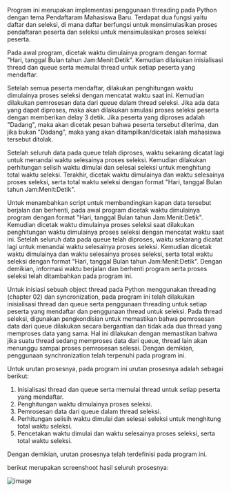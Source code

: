 Program ini merupakan implementasi penggunaan threading pada Python dengan tema Pendaftaram Mahasiswa Baru. Terdapat dua fungsi yaitu daftar dan seleksi, di mana daftar berfungsi untuk mensimulasikan proses pendaftaran peserta dan seleksi untuk mensimulasikan proses seleksi peserta.

Pada awal program, dicetak waktu dimulainya program dengan format "Hari, tanggal Bulan tahun Jam:Menit:Detik". Kemudian dilakukan inisialisasi thread dan queue serta memulai thread untuk setiap peserta yang mendaftar.

Setelah semua peserta mendaftar, dilakukan penghitungan waktu dimulainya proses seleksi dengan mencatat waktu saat ini. Kemudian dilakukan pemrosesan data dari queue dalam thread seleksi. Jika ada data yang dapat diproses, maka akan dilakukan simulasi proses seleksi peserta dengan memberikan delay 3 detik. Jika peserta yang diproses adalah "Dadang", maka akan dicetak pesan bahwa peserta tersebut diterima, dan jika bukan "Dadang", maka yang akan ditampilkan/dicetak ialah mahasiswa tersebut ditolak.

Setelah seluruh data pada queue telah diproses, waktu sekarang dicatat lagi untuk menandai waktu selesainya proses seleksi. Kemudian dilakukan perhitungan selisih waktu dimulai dan selesai seleksi untuk menghitung total waktu seleksi. Terakhir, dicetak waktu dimulainya dan waktu selesainya proses seleksi, serta total waktu seleksi dengan format "Hari, tanggal Bulan tahun Jam:Menit:Detik".

Untuk menambahkan script untuk membandingkan kapan data tersebut berjalan dan berhenti, pada awal program dicetak waktu dimulainya program dengan format "Hari, tanggal Bulan tahun Jam:Menit:Detik". Kemudian dicetak waktu dimulainya proses seleksi saat dilakukan penghitungan waktu dimulainya proses seleksi dengan mencatat waktu saat ini. Setelah seluruh data pada queue telah diproses, waktu sekarang dicatat lagi untuk menandai waktu selesainya proses seleksi. Kemudian dicetak waktu dimulainya dan waktu selesainya proses seleksi, serta total waktu seleksi dengan format "Hari, tanggal Bulan tahun Jam:Menit:Detik". Dengan demikian, informasi waktu berjalan dan berhenti program serta proses seleksi telah ditambahkan pada program ini.

Untuk inisiasi sebuah object thread pada Python menggunakan threading (chapter 02) dan syncronization, pada program ini telah dilakukan inisialisasi thread dan queue serta penggunaan threading untuk setiap peserta yang mendaftar dan penggunaan thread untuk seleksi. Pada thread seleksi, digunakan pengkondisian untuk memastikan bahwa pemrosesan data dari queue dilakukan secara bergantian dan tidak ada dua thread yang memproses data yang sama. Hal ini dilakukan dengan memastikan bahwa jika suatu thread sedang memproses data dari queue, thread lain akan menunggu sampai proses pemrosesan selesai. Dengan demikian, penggunaan synchronization telah terpenuhi pada program ini.

Untuk urutan prosesnya, pada program ini urutan prosesnya adalah sebagai berikut:

1. Inisialisasi thread dan queue serta memulai thread untuk setiap peserta yang mendaftar.
2. Penghitungan waktu dimulainya proses seleksi.
3. Pemrosesan data dari queue dalam thread seleksi.
4. Perhitungan selisih waktu dimulai dan selesai seleksi untuk menghitung total waktu seleksi.
5. Pencetakan waktu dimulai dan waktu selesainya proses seleksi, serta total waktu seleksi.

Dengan demikian, urutan prosesnya telah terdefinisi pada program ini.

berikut merupakan screenshoot hasil seluruh prosesnya:

![image](https://user-images.githubusercontent.com/74226869/225801935-28af0a5f-19ba-47f4-a5ce-61d5efd4dc87.png)

